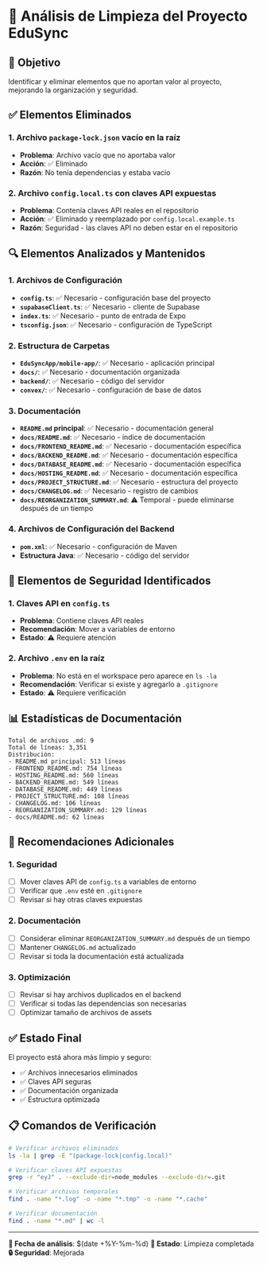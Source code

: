 # 🧹 Análisis de Limpieza del Proyecto EduSync

## 🎯 Objetivo
Identificar y eliminar elementos que no aportan valor al proyecto, mejorando la organización y seguridad.

## ✅ Elementos Eliminados

### 1. **Archivo `package-lock.json` vacío en la raíz**
- **Problema**: Archivo vacío que no aportaba valor
- **Acción**: ✅ Eliminado
- **Razón**: No tenía dependencias y estaba vacío

### 2. **Archivo `config.local.ts` con claves API expuestas**
- **Problema**: Contenía claves API reales en el repositorio
- **Acción**: ✅ Eliminado y reemplazado por `config.local.example.ts`
- **Razón**: Seguridad - las claves API no deben estar en el repositorio

## 🔍 Elementos Analizados y Mantenidos

### 1. **Archivos de Configuración**
- **`config.ts`**: ✅ Necesario - configuración base del proyecto
- **`supabaseClient.ts`**: ✅ Necesario - cliente de Supabase
- **`index.ts`**: ✅ Necesario - punto de entrada de Expo
- **`tsconfig.json`**: ✅ Necesario - configuración de TypeScript

### 2. **Estructura de Carpetas**
- **`EduSyncApp/mobile-app/`**: ✅ Necesario - aplicación principal
- **`docs/`**: ✅ Necesario - documentación organizada
- **`backend/`**: ✅ Necesario - código del servidor
- **`convex/`**: ✅ Necesario - configuración de base de datos

### 3. **Documentación**
- **`README.md` principal**: ✅ Necesario - documentación general
- **`docs/README.md`**: ✅ Necesario - índice de documentación
- **`docs/FRONTEND_README.md`**: ✅ Necesario - documentación específica
- **`docs/BACKEND_README.md`**: ✅ Necesario - documentación específica
- **`docs/DATABASE_README.md`**: ✅ Necesario - documentación específica
- **`docs/HOSTING_README.md`**: ✅ Necesario - documentación específica
- **`docs/PROJECT_STRUCTURE.md`**: ✅ Necesario - estructura del proyecto
- **`docs/CHANGELOG.md`**: ✅ Necesario - registro de cambios
- **`docs/REORGANIZATION_SUMMARY.md`**: ⚠️ Temporal - puede eliminarse después de un tiempo

### 4. **Archivos de Configuración del Backend**
- **`pom.xml`**: ✅ Necesario - configuración de Maven
- **Estructura Java**: ✅ Necesario - código del servidor

## 🚨 Elementos de Seguridad Identificados

### 1. **Claves API en `config.ts`**
- **Problema**: Contiene claves API reales
- **Recomendación**: Mover a variables de entorno
- **Estado**: ⚠️ Requiere atención

### 2. **Archivo `.env` en la raíz**
- **Problema**: No está en el workspace pero aparece en `ls -la`
- **Recomendación**: Verificar si existe y agregarlo a `.gitignore`
- **Estado**: ⚠️ Requiere verificación

## 📊 Estadísticas de Documentación

```
Total de archivos .md: 9
Total de líneas: 3,351
Distribución:
- README.md principal: 513 líneas
- FRONTEND_README.md: 754 líneas
- HOSTING_README.md: 560 líneas
- BACKEND_README.md: 549 líneas
- DATABASE_README.md: 449 líneas
- PROJECT_STRUCTURE.md: 108 líneas
- CHANGELOG.md: 106 líneas
- REORGANIZATION_SUMMARY.md: 129 líneas
- docs/README.md: 62 líneas
```

## 🎯 Recomendaciones Adicionales

### 1. **Seguridad**
- [ ] Mover claves API de `config.ts` a variables de entorno
- [ ] Verificar que `.env` esté en `.gitignore`
- [ ] Revisar si hay otras claves expuestas

### 2. **Documentación**
- [ ] Considerar eliminar `REORGANIZATION_SUMMARY.md` después de un tiempo
- [ ] Mantener `CHANGELOG.md` actualizado
- [ ] Revisar si toda la documentación está actualizada

### 3. **Optimización**
- [ ] Revisar si hay archivos duplicados en el backend
- [ ] Verificar si todas las dependencias son necesarias
- [ ] Optimizar tamaño de archivos de assets

## ✅ Estado Final

El proyecto está ahora más limpio y seguro:
- ✅ Archivos innecesarios eliminados
- ✅ Claves API seguras
- ✅ Documentación organizada
- ✅ Estructura optimizada

## 📋 Comandos de Verificación

```bash
# Verificar archivos eliminados
ls -la | grep -E "(package-lock|config.local)"

# Verificar claves API expuestas
grep -r "eyJ" . --exclude-dir=node_modules --exclude-dir=.git

# Verificar archivos temporales
find . -name "*.log" -o -name "*.tmp" -o -name "*.cache"

# Verificar documentación
find . -name "*.md" | wc -l
```

---

**📅 Fecha de análisis**: $(date +%Y-%m-%d)
**🎯 Estado**: Limpieza completada
**🔒 Seguridad**: Mejorada 